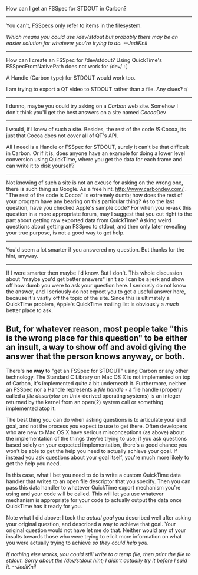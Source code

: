 

How can I get an FSSpec for STDOUT in Carbon?

----

You can't, FSSpec<nowiki/>s only refer to items in the filesystem.

*Which means you could use     /dev/stdout but probably there may be an easier solution for whatever you're trying to do. --JediKnil*

----

How can I create an FSSpec for /dev/stdout? Using QuickTime's FSSpecFromNativePath does not work for /dev/ :(

A Handle (Carbon type) for STDOUT would work too.

I am trying to export a QT video to STDOUT rather than a file. Any clues? :/

----

I dunno, maybe you could try asking on a *Carbon* web site. Somehow I don't think you'll get the best answers on a site named *Cocoa*Dev

----

I would, if I knew of such a site. Besides, the rest of the code *IS* Cocoa, its just that Cocoa does not cover all of QT's API.

All I need is a Handle or FSSpec for STDOUT, surely it can't be that difficult in Carbon. Or if it is, does anyone have an example for doing a lower level conversion using QuickTIme, where you get the data for each frame and can write it to disk yourself?

----

Not knowing of such a site is not an excuse for asking on the wrong one, there is such thing as Google. As a free hint, http://www.carbondev.com/ .  "The rest of the code is Cocoa" is extremely dumb; how does the rest of your program have any bearing on this particular thing? As to the last question, have you checked Apple's sample code? For when you re-ask this question in a more appropriate forum, may I suggest that you cut right to the part about getting raw exported data from QuickTime? Asking weird questions about getting an FSSpec to stdout, and then only later revealing your true purpose, is not a good way to get help.

----
You'd seem a lot smarter if you answered my question. But thanks for the hint, anyway.

----

If I were smarter then maybe I'd know. But I don't. This whole discussion about "maybe you'd get better answers" isn't so I can be a jerk and show off how dumb you were to ask your question here. I seriously do not know the answer, and I seriously do not expect you to get a useful answer here, because it's vastly off the topic of the site. Since this is ultimately a QuickTime problem, Apple's QuickTime mailing list is obviously a *much* better place to ask.

But, for whatever reason, most people take "this is the wrong place for this question" to be either an insult, a way to show off and avoid giving the answer that the person knows anyway, or both.
----

There's **no way** to "get an FSSpec for STDOUT" using Carbon or any other technology.  The Standard C Library on Mac OS X is not implemented on top of Carbon, it's implemented quite a bit underneath it.  Furthermore, neither an FSSpec nor a Handle represents a *file handle* - a file handle (properly called a *file descriptor* on Unix-derived operating systems) is an integer returned by the kernel from an open(2) system call or something implemented atop it.

The best thing you can do when asking questions is to articulate your end goal, and not the process you expect to use to get there.  Often developers who are new to Mac OS X have serious misconceptions (as above) about the implementation of the things they're trying to use; if you ask questions based solely on your expected implementation, there's a good chance you won't be able to get the help you need to actually achieve your goal.  If instead you ask questions about your goal itself, you're much more likely to get the help you need.

In this case, what I bet you need to do is write a custom QuickTime data handler that writes to an open file descriptor that you specify.  Then you can pass this data handler to whatever QuickTime export mechanism you're using and your code will be called.  This will let you use whatever mechanism is appropriate for your code to actually output the data once QuickTime has it ready for you.

Note what I did above:  I took the *actual goal* you described well after asking your original question, and described a way to achieve that goal.  Your original question would not have let me do that.  Neither would any of your insults towards those who were trying to elicit more information on what you were actually trying to achieve *so they could help you.*

*If nothing else works, you could still write to a temp file, then print the file to stdout. Sorry about the     /dev/stdout hint; I didn't actually try it before I said it. --JediKnil*

